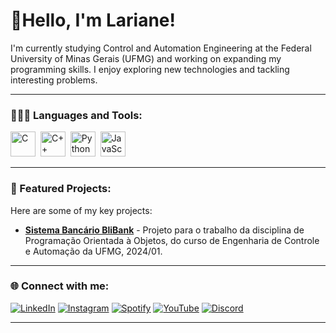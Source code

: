 # 🌼Hello, I'm Lariane!

I'm currently studying Control and Automation Engineering at the Federal University of Minas Gerais (UFMG) and working on expanding my programming skills. I enjoy exploring new technologies and tackling interesting problems.

---

### 👩🏻‍💻 Languages and Tools:

<img src="https://cdn.jsdelivr.net/gh/devicons/devicon/icons/c/c-original.svg" title="C" alt="C" width="40" height="40"/>&nbsp;
<img src="https://cdn.jsdelivr.net/gh/devicons/devicon/icons/cplusplus/cplusplus-original.svg" title="C++" alt="C++" width="40" height="40"/>&nbsp;
<img src="https://cdn.jsdelivr.net/gh/devicons/devicon/icons/python/python-original.svg" title="Python" alt="Python" width="40" height="40"/>&nbsp;
<img src="https://cdn.jsdelivr.net/gh/devicons/devicon/icons/javascript/javascript-original.svg" title="JavaScript" alt="JavaScript" width="40" height="40"/>&nbsp;

---

### 🍒 Featured Projects:

Here are some of my key projects:
- [**Sistema Bancário BliBank**](https://github.com/LarianeMendes/Projeto-de-POO) - Projeto para o trabalho da disciplina de Programação Orientada à Objetos, do curso de Engenharia de Controle e Automação da UFMG, 2024/01.

---

### 🌐 Connect with me:

[![LinkedIn](https://img.shields.io/badge/LinkedIn-F48FB1?style=for-the-badge&logo=linkedin&logoColor=white)](https://www.linkedin.com/in/lariane-gon%C3%A7alves/)
[![Instagram](https://img.shields.io/badge/Instagram-F48FB1?style=for-the-badge&logo=instagram&logoColor=white)](https://www.instagram.com/larianegm/)
[![Spotify](https://img.shields.io/badge/Spotify-F48FB1?style=for-the-badge&logo=spotify&logoColor=white)](https://open.spotify.com/user/12161791543?si=97277e8402f24981)
[![YouTube](https://img.shields.io/badge/YouTube-F48FB1?style=for-the-badge&logo=youtube&logoColor=white)](https://www.youtube.com/@larianegoncalves)
[![Discord](https://img.shields.io/badge/Discord-F48FB1?style=for-the-badge&logo=discord&logoColor=white)](https://discord.gg/BrzBpC82)

---

